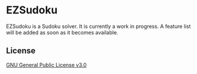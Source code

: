# EZSudoku
EZSudoku is a Sudoku solver. It is currently a work in progress. A feature list will be added as soon as it becomes available.
## License
[GNU General Public License v3.0](https://choosealicense.com/licenses/gpl-3.0/)
